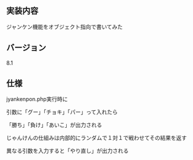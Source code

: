 ## 実装内容
ジャンケン機能をオブジェクト指向で書いてみた

## バージョン
8.1

## 仕様
jyankenpon.php実行時に

引数に「グー」「チョキ」「パー」って入れたら

「勝ち」「負け」「あいこ」が出力される

じゃんけんの仕組みは内部的にランダムで１対１で戦わせてその結果を返す

異なる引数を入力すると「やり直し」が出力される

